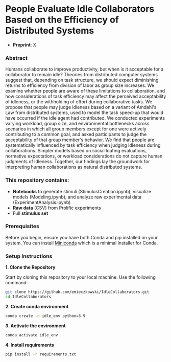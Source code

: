 # People Evaluate Idle Collaborators Based on the Efficiency of Distributed Systems

- **Preprint**: X

### Abstract
Humans collaborate to improve productivity, but when is it acceptable for a collaborator to remain idle? Theories from distributed computer systems suggest that, depending on task structure, we should expect diminishing returns to efficiency from division of labor as group size increases. We examine whether people are aware of these limitations to collaboration, and how considerations of task efficiency may affect the perceived acceptability of idleness, or the withholding of effort during collaborative tasks. We propose that people may judge idleness based on a variant of Amdahl's Law from distributed systems, used to model the task speed-up that would have occurred if the idle agent had contributed. We conducted experiments varying workload, group size, and environmental bottlenecks across scenarios in which all group members except for one were actively contributing to a common goal, and asked participants to judge the acceptability of that group member's behavior. We find that people are systematically influenced by task efficiency when judging idleness during collaborations. Simpler models based on social loafing evaluations, normative expectations, or workload considerations do not capture human judgments of idleness. Together, our findings lay the groundwork for interpreting human collaborations as natural distributed systems. 

### This repository contains:
- **Notebooks** to generate stimuli (StimulusCreation.ipynb), visualize models (Modeling.ipynb), and analyze raw experimental data (ExperimentAnalysis.ipynb)
- **Raw data** (CSV) from Prolific experiments
- Full **stimulus set**

### Prerequisites

Before you begin, ensure you have both Conda and pip installed on your system. You can install [Miniconda](https://docs.conda.io/en/latest/miniconda.html) which is a minimal installer for Conda.

### Setup Instructions

**1. Clone the Repository**

Start by cloning this repository to your local machine. Use the following command:

```bash
git clone https://github.com/emieczkowski/IdleCollaborators.git
cd IdleCollaborators
```

**2. Create conda environment**

```bash
conda create -n idle_env python=3.9
```

**3. Activate the environment**

```bash
conda activate idle_env
```

**4. Install requirements**

```bash
pip install -r requirements.txt
```
